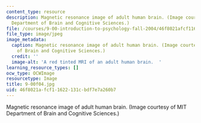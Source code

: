 ```yaml
---
content_type: resource
description: Magnetic resonance image of adult human brain. (Image courtesy of MIT
  Department of Brain and Cognitive Sciences.)
file: /courses/9-00-introduction-to-psychology-fall-2004/46f8021afcf11622131cbdf7e7a260b7_9-00f04.jpg
file_type: image/jpeg
image_metadata:
  caption: Magnetic resonance image of adult human brain. (Image courtesy of MIT Department
    of Brain and Cognitive Sciences.)
  credit: ''
  image-alt: 'A red tinted MRI of an adult human brain.  '
learning_resource_types: []
ocw_type: OCWImage
resourcetype: Image
title: 9-00f04.jpg
uid: 46f8021a-fcf1-1622-131c-bdf7e7a260b7
---
```

Magnetic resonance image of adult human brain. (Image courtesy of MIT Department of Brain and Cognitive Sciences.)

